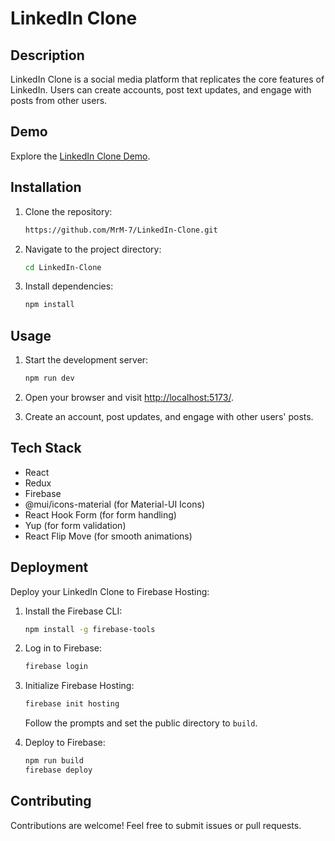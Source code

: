 # LinkedIn Clone

## Description

LinkedIn Clone is a social media platform that replicates the core features of LinkedIn. Users can create accounts, post text updates, and engage with posts from other users.

## Demo

Explore the [LinkedIn Clone Demo](https://linkedin-clone-5cd9f.web.app/).

## Installation

1. Clone the repository:

   ```bash
   https://github.com/MrM-7/LinkedIn-Clone.git
   ```

2. Navigate to the project directory:

   ```bash
   cd LinkedIn-Clone
   ```

3. Install dependencies:

   ```bash
   npm install
   ```

## Usage

1. Start the development server:

   ```bash
   npm run dev
   ```

2. Open your browser and visit [http://localhost:5173/](http://localhost:5173/).

3. Create an account, post updates, and engage with other users' posts.

## Tech Stack

- React
- Redux
- Firebase
- @mui/icons-material (for Material-UI Icons)
- React Hook Form (for form handling)
- Yup (for form validation)
- React Flip Move (for smooth animations)

## Deployment

Deploy your LinkedIn Clone to Firebase Hosting:

1. Install the Firebase CLI:

   ```bash
   npm install -g firebase-tools
   ```

2. Log in to Firebase:

   ```bash
   firebase login
   ```

3. Initialize Firebase Hosting:

   ```bash
   firebase init hosting
   ```

   Follow the prompts and set the public directory to `build`.

4. Deploy to Firebase:

   ```bash
   npm run build
   firebase deploy
   ```

## Contributing

Contributions are welcome! Feel free to submit issues or pull requests.
